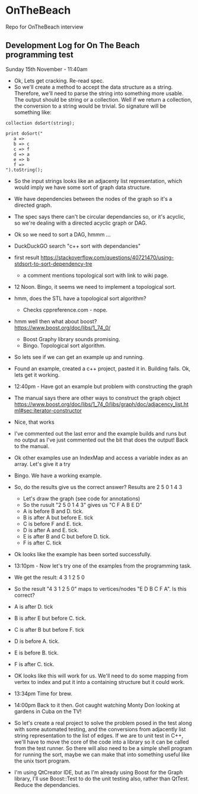 # OnTheBeach
Repo for OnTheBeach interview


Development Log for On The Beach programming test
-------------------------------------------------

Sunday 15th November - 11:40am

- Ok, Lets get cracking.  Re-read spec.
- So we'll create a method to accept the data structure as a string. Therefore, we'll need to parse the string into something more usable. The output should be string or a collection. Well if we return a collection, the conversion to a string would be trivial. So signature will be something like:

```
collection doSort(string);

print doSort("
   a =>
   b => c
   c => f
   d => a
   e => b
   f =>
").toString();

```
- So the input strings looks like an adjacenty list representation, which would imply we have some sort of graph data structure.
- We have dependencies between the nodes of the graph so it's a directed graph.
- The spec says there can't be circular dependancies so, or it's acyclic, so we're dealing with a directed acyclic graph or DAG.

- Ok so we need to sort a DAG, hmmm ...
- DuckDuckGO search "c++ sort with dependancies"
- first result https://stackoverflow.com/questions/40721470/using-stdsort-to-sort-dependency-tre
  - a comment mentions topological sort with link to wiki page.
- 12 Noon.  Bingo, it seems we need to implement a topological sort.

- hmm, does the STL have a topological sort algorithm?
  - Checks cppreference.com - nope.
- hmm well then what about boost? https://www.boost.org/doc/libs/1_74_0/
  - Boost Graphy library sounds promising.
  - Bingo. Topological sort algorithm.

- So lets see if we can get an example up and running. 
- Found an example, created a c++ project, pasted it in. Building fails. Ok, lets get it working.
- 12:40pm - Have got an example but problem with constructing the graph 
- The manual says there are other ways to construct the graph object https://www.boost.org/doc/libs/1_74_0/libs/graph/doc/adjacency_list.html#sec:iterator-constructor
- Nice, that works
- I've commented out the last error and the example builds and runs but no output as I've just commented out the bit that does the output! Back to the manual.
- Ok other examples use an IndexMap and access a variable index as an array. Let's give it a try
- Bingo. We have a working example.
- So, do the results give us the correct answer? Results are 2 5 0 1 4 3
  - Let's draw the graph (see code for annotations)
  - So the rusult "2 5 0 1 4 3" gives us "C F A B E D"
  - A is before B and D. tick.
  - B is after A but before E. tick
  - C is before F and E. tick.
  - D is after A and E. tick.
  - E is after B and C but before D. tick.
  - F is after C. tick
- Ok looks like the example has been sorted successfully.
- 13:10pm - Now let's try one of the examples from the programming task.
 - We get the result:  4 3 1 2 5 0
 - So the result "4 3 1 2 5 0" maps to vertices/nodes "E D B C F A".  Is this correct?
 - A is after D. tick
 - B is after E but before C. tick.
 - C is after B but before F. tick
 - D is before A. tick.
 - E is before B. tick.
 - F is after C. tick.
- OK looks like this will work for us. We'll need to do some mapping from vertex to index and put it into a containing structure but it could work.

- 13:34pm Time for brew.

- 14:00pm Back to it then.  Got caught watching Monty Don looking at gardens in Cuba on the TV!

- So let's create a real project to solve the problem posed in the test along with some automated testing, and the conversions from adjacently list string representation to the list of edges.  If we are to unit test in C++, we'll have to move the core of the code into a library so it can be called from the test runner. So there will also need to be a simple shell program for running the sort, maybe we can make that into something useful like the unix tsort program.

- I'm using QtCreator IDE, but as I'm already using Boost for the Graph library, I'll use Boost::Test to do the unit testing also, rather than QtTest.  Reduce the dependancies.


